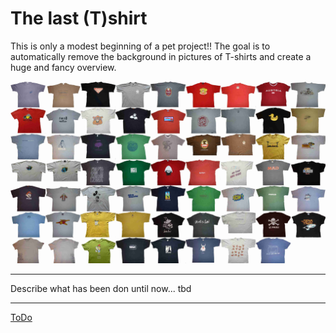 # The last (T)shirt

This is only a modest beginning of a pet project!! The goal is to automatically remove the background in pictures of T-shirts and create a huge and fancy overview.

![Tshirts](tshirt_data/example_result/all.jpeg "the goal")

----

Describe what has been don until now... tbd

----

[ToDo](TODO)
